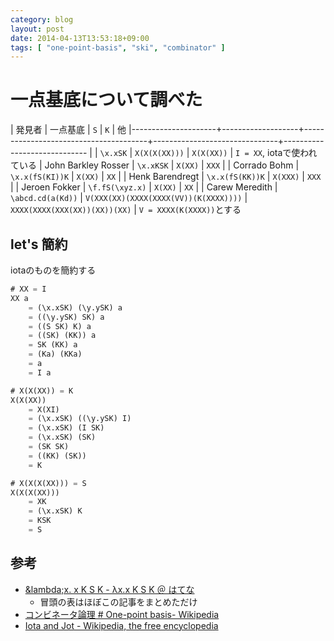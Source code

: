 ```yaml
---
category: blog
layout: post
date: 2014-04-13T13:53:18+09:00
tags: [ "one-point-basis", "ski", "combinator" ]
---
```


# 一点基底について調べた

| 発見者              | 一点基底          | `S`                                   | `K`                           | 他
|---------------------+-------------------+---------------------------------------+-------------------------------+-----------------------------
|                     | `\x.xSK`          | `X(X(X(XX)))`                         | `X(X(XX))`                    | `I = XX`, iotaで使われている
| John Barkley Rosser | `\x.xKSK`         | `X(XX)`                               | `XXX`                         |
| Corrado Bohm        | `\x.x(fS(KI))K`   | `X(XX)`                               | `XX`                          |
| Henk Barendregt     | `\x.x(fS(KK))K`   | `X(XXX)`                              | `XXX`                         |
| Jeroen Fokker       | `\f.fS(\xyz.x)`   | `X(XX)`                               | `XX`                          |
| Carew Meredith      | `\abcd.cd(a(Kd))` | `V(XXX(XX)(XXXX(XXXX(VV))(K(XXXX))))` | `XXXX(XXXX(XXX(XX))(XX))(XX)` | `V = XXXX(K(XXXX))`とする

<!-- more -->

## let's 簡約
iotaのものを簡約する

``` scheme
# XX = I
XX a
    = (\x.xSK) (\y.ySK) a
    = ((\y.ySK) SK) a
    = ((S SK) K) a
    = ((SK) (KK)) a
    = SK (KK) a
    = (Ka) (KKa)
    = a
    = I a
```

``` scheme
# X(X(XX)) = K
X(X(XX))
    = X(XI)
    = (\x.xSK) ((\y.ySK) I)
    = (\x.xSK) (I SK)
    = (\x.xSK) (SK)
    = (SK SK)
    = ((KK) (SK))
    = K
```

``` scheme
# X(X(X(XX))) = S
X(X(X(XX)))
    = XK
    = (\x.xSK) K
    = KSK
    = S
```

## 参考

-   [&amp;lambda;x. x K S K - λx.x K S K ＠ はてな](http://d.hatena.ne.jp/KeisukeNakano/20061008/1160288593)
    -   冒頭の表はほぼこの記事をまとめただけ
-   [コンビネータ論理 # One-point basis- Wikipedia](http://ja.wikipedia.org/wiki/%E3%82%B3%E3%83%B3%E3%83%93%E3%83%8D%E3%83%BC%E3%82%BF%E8%AB%96%E7%90%86#One-point_basis)
-   [Iota and Jot - Wikipedia, the free encyclopedia](https://en.wikipedia.org/wiki/Iota_and_Jot)
